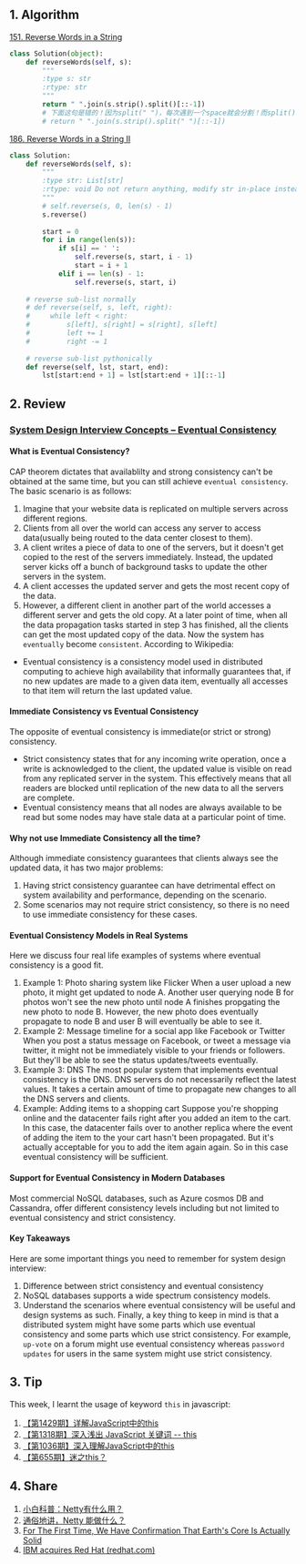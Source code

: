 ## 1. Algorithm

[151. Reverse Words in a String](https://leetcode.com/problems/reverse-words-in-a-string/)
```Python
class Solution(object):
    def reverseWords(self, s):
        """
        :type s: str
        :rtype: str
        """
        return " ".join(s.strip().split()[::-1])
        # 下面这句是错的！因为split(" ")，每次遇到一个space就会分割！而split()不加任何参数，是分割任意长个space
        # return " ".join(s.strip().split(" ")[::-1])
```

[186. Reverse Words in a String II](https://leetcode.com/problems/reverse-words-in-a-string-ii/)
```Python
class Solution:
    def reverseWords(self, s):
        """
        :type str: List[str]
        :rtype: void Do not return anything, modify str in-place instead.
        """
        # self.reverse(s, 0, len(s) - 1)
        s.reverse()
        
        start = 0
        for i in range(len(s)):
            if s[i] == ' ':
                self.reverse(s, start, i - 1)
                start = i + 1
            elif i == len(s) - 1:
                self.reverse(s, start, i)
    
    # reverse sub-list normally
    # def reverse(self, s, left, right):
    #     while left < right:
    #         s[left], s[right] = s[right], s[left]
    #         left += 1
    #         right -= 1
        
    # reverse sub-list pythonically
    def reverse(self, lst, start, end):
        lst[start:end + 1] = lst[start:end + 1][::-1]
```

## 2. Review
### [System Design Interview Concepts – Eventual Consistency](http://www.acodersjourney.com/2018/08/eventual-consistency/)</br>

#### What is Eventual Consistency?
CAP theorem dictates that availablilty and strong consistency can't be obtained at the same time, but you can still achieve `eventual consistency`.
The basic scenario is as follows:
  1. Imagine that your website data is replicated on multiple servers across different regions.
  2. Clients from all over the world can access any server to access data(usually being routed to the data center closest to them).
  3. A client writes a piece of data to one of the servers, but it doesn't get copied to the rest of the servers immediately. Instead, the updated server kicks off a bunch of background tasks to update the other servers in the system.
  4. A client accesses the updated server and gets the most recent copy of the data.
  5. However, a different client in another part of the world accesses a different server and gets the old copy. At a later point of time, when all the data propagation tasks started in step 3 has finished, all the clients can get the most updated copy of the data. Now the system has `eventually` become `consistent`.
According to Wikipedia:
  - Eventual consistency is a consistency model used in distributed computing to achieve high availability that informally guarantees that, if no new updates are made to a given data item, eventually all accesses to that item will return the last updated value.

#### Immediate Consistency vs Eventual Consistency
The opposite of eventual consistency is immediate(or strict or strong) consistency. 
  - Strict consistency states that for any incoming write operation, once a write is acknowledged to the client, the updated value is visible on read from any replicated server in the system. This effectively means that all readers are blocked until replication of the new data to all the servers are complete.
  - Eventual consistency means that all nodes are always available to be read but some nodes may have stale data at a particular point of time.

#### Why not use Immediate Consistency all the time?
Although immediate consistency guarantees that clients always see the updated data, it has two major problems:
  1. Having strict consistency guarantee can have detrimental effect on system availability and performance, depending on the scenario.
  2. Some scenarios may not require strict consistency, so there is no need to use immediate consistency for these cases.
  
#### Eventual Consistency Models in Real Systems
Here we discuss four real life examples of systems where eventual consistency is a good fit.
  1. Example 1: Photo sharing system like Flicker
     When a user upload a new photo, it might get updated to node A. Another user querying node B for photos won't see the new photo until node A finishes propgating the new photo to node B. However, the new photo does eventually propagate to node B and user B will eventually be able to see it.
  2. Example 2: Message timeline for a social app like Facebook or Twitter
     When you post a status message on Facebook, or tweet a message via twitter, it might not be immediately visible to your friends or followers. But they'll be able to see the status updates/tweets eventually.
  3. Example 3: DNS
     The most popular system that implements eventual consistency is the DNS. DNS servers do not necessarily reflect the latest values. It takes a certain amount of time to propagate new changes to all the DNS servers and clients.
  4. Example: Adding items to a shopping cart
     Suppose you're shopping online and the datacenter fails right after you added an item to the cart. In this case, the datacenter fails over to another replica where the event of adding the item to the your cart hasn't been propagated. But it's actually acceptable for you to add the item again again. So in this case eventual consistency will be sufficient.

#### Support for Eventual Consistency in Modern Databases
Most commercial NoSQL databases, such as Azure cosmos DB and Cassandra, offer different consistency levels including but not limited to eventual consistency and strict consistency.

#### Key Takeaways
Here are some important things you need to remember for system design interview:
  1. Difference between strict consistency and eventual consistency
  2. NoSQL databases supports a wide spectrum consistency models. 
  3. Understand the scenarios where eventual consistency will be useful and design systems as such.
Finally, a key thing to keep in mind is that a distributed system might have some parts which use eventual consistency and some parts which use strict consistency. For example, `up-vote` on a forum might use eventual consistency whereas `password updates` for users in the same system might use strict consistency.
    
## 3. Tip
This week, I learnt the usage of keyword `this` in javascript:
  1. [【第1429期】详解JavaScript中的this](https://mp.weixin.qq.com/s/Y9cs7pyQBI5NUyxPujZFWQ)</br>
  2. [【第1318期】深入浅出 JavaScript 关键词 -- this](https://mp.weixin.qq.com/s?__biz=MjM5MTA1MjAxMQ==&mid=2651229103&idx=1&sn=3627db879f759f4355730879c148ef38&chksm=bd49522b8a3edb3d9d34f0d61b9a4c126a884800a8c9d6a43e8a0bb061b11bcb278ab5a279e8&scene=21#wechat_redirect)</br>
  3. [【第1036期】深入理解JavaScript中的this](https://mp.weixin.qq.com/s?__biz=MjM5MTA1MjAxMQ==&mid=2651226850&idx=2&sn=b1c7c98d69eabcbeefcea1406294f864&chksm=bd495b668a3ed270f6bd69109fccab46d7968c99c1ab45c2207d8723ee2fd6effe792204f94e&scene=21#wechat_redirect)</br>
  4. [【第655期】迷之this？](https://mp.weixin.qq.com/s?__biz=MjM5MTA1MjAxMQ==&mid=2651222118&idx=1&sn=f1cb84a1f74ab48534aa5a20a25e1c89&scene=21#wechat_redirect)</br>

## 4. Share
  1. [小白科普：Netty有什么用？](https://mp.weixin.qq.com/s?__biz=MzAxOTc0NzExNg==&mid=2665514049&idx=1&sn=5c0b2c44e21ae15b62057f7a9531be19&chksm=80d67c02b7a1f514a66b5351357aa3a1bfe67c763d337bd897980503b783724ce566af94a5a4&scene=21%23wechat_redirect)</br>
  2. [通俗地讲，Netty 能做什么？](https://www.zhihu.com/question/24322387)</br>
  3. [For The First Time, We Have Confirmation That Earth's Core Is Actually Solid](https://www.sciencealert.com/seismic-j-phase-shear-wave-detection-reveals-elastic-solid-inner-core)</br>
  4. [IBM acquires Red Hat (redhat.com)](https://www.redhat.com/en/blog/red-hat-ibm-creating-leading-hybrid-cloud-provider)</br>


  
  
  
  
  
